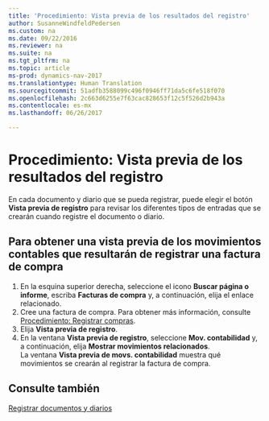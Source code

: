 ```yaml
---
title: 'Procedimiento: Vista previa de los resultados del registro'
author: SusanneWindfeldPedersen
ms.custom: na
ms.date: 09/22/2016
ms.reviewer: na
ms.suite: na
ms.tgt_pltfrm: na
ms.topic: article
ms-prod: dynamics-nav-2017
ms.translationtype: Human Translation
ms.sourcegitcommit: 51adfb3588099c496f0946ff71da5c6fe518f070
ms.openlocfilehash: 2c663d6255e7f63cac828653f12c5f526d2b943a
ms.contentlocale: es-mx
ms.lasthandoff: 06/26/2017

---
```

    
# <a name="how-to-preview-posting-results"></a>Procedimiento: Vista previa de los resultados del registro
En cada documento y diario que se pueda registrar, puede elegir el botón **Vista previa de registro** para revisar los diferentes tipos de entradas que se crearán cuando registre el documento o diario.

## <a name="to-preview-gl-entries-that-will-result-from-posting-a-purchase-invoice"></a>Para obtener una vista previa de los movimientos contables que resultarán de registrar una factura de compra
1. En la esquina superior derecha, seleccione el icono **Buscar página o informe**, escriba **Facturas de compra** y, a continuación, elija el enlace relacionado.
2. Cree una factura de compra. Para obtener más información, consulte [Procedimiento: Registrar compras](purchasing-how-record-purchases.md).
3. Elija **Vista previa de registro**.
4. En la ventana **Vista previa de registro**, seleccione **Mov. contabilidad** y, a continuación, elija **Mostrar movimientos relacionados**.  
La ventana **Vista previa de movs. contabilidad** muestra qué movimientos se crearán al registrar la factura de compra.

## <a name="see-also"></a>Consulte también
[Registrar documentos y diarios](ui-post-documents-journals.md)


